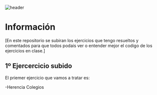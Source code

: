 ![header](https://capsule-render.vercel.app/api?type=waving&height=300&color=gradient&text=Segundo%20Trimestre%20Daw)
# Información
[En este repositorio se subiran los ejercicios que tengo resueltos y comentados para que todos podais ver o entender mejor el codigo de los ejercicios en clase.]

## 1º Ejercercicio subido
 El priemer ejercicio que vamos a tratar es:

-Herencia Colegios



